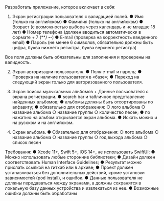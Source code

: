 Разработать приложение, которое включает в себя: 
1.	Экран регистрации пользователя с валидацией полей. 
●	Имя (только на английском)
●	Фамилия (только на английском) 
●	Возраст (с возможностью выбора через календарь и не младше 18 лет)
●	Номер телефона (должен вводиться автоматически в формате + 7 (***) ***-**-**)
●	E-mail (проверка на корректность введенного email) 
●	Пароль (не менее 6 символов, обязательно должны быть цифра, буква нижнего регистра, буква верхнего регистра) 

Все поля должны быть обязательны для заполнения и проверены на валидность.

2.	Экран авторизации пользователя. 
●	Поля e-mail и пароль;
●	Проверка на наличие пользователя в «базе»; 
●	Переход на следующий экран только для авторизованного пользователя.

3.	Экран поиска музыкальных альбомов + Данные пользователя с экрана регистрации. 
●	search bar и табличное представление найденных альбомов;
●	альбомы должны быть отсортированы по алфавиту;
●	обязательно для отображения: 
○	лого альбома
○	название альбома
○	название группы
○	количество песен;
●	по нажатию на альбом открывается экран альбома. 
●	Искать можно и на русском и на английском.

4.	Экран альбома.
●	Обязательно для отображения: 
○	лого альбома
○	название альбома
○	название группы
○	год выхода альбома
○	список песен


Требования:
●	Xcode 11+, Swift 5+, iOS 14+, не использовать SwiftUI;
●	Можно использовать любые сторонние библиотеки;
●	Дизайн должен соответствовать Human Interface Guidelines;
●	Результат можно прислать ссылкой на гитхаб или в архиве;
●	Проект должен устанавливаться без дополнительных действий, кроме установки зависимостей (pod install), и ошибок. 
●	Данные пользователя не должны передаваться между экранами, а должны сохранятся в локальную базу данных устройства и извлекаться из нее. 
●	Возможные ошибки должны быть обработаны
